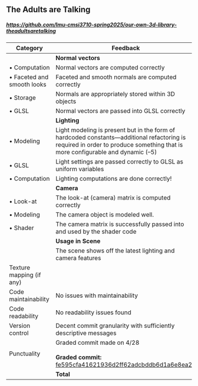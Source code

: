

## The Adults are Talking

##### https://github.com/lmu-cmsi3710-spring2025/our-own-3d-library-theadultsaretalking

| Category | Feedback | Points |
| --- | --- | ---: |
| | **Normal vectors** | |
| • Computation | Normal vectors are computed correctly | 10/10 |
| • Faceted and smooth looks | Faceted and smooth normals are computed correctly | 5/5 |
| • Storage | Normals are appropriately stored within 3D objects | 9/9 |
| • GLSL | Normal vectors are passed into GLSL correctly | 6/6 |
| | **Lighting** | |
| • Modeling | Light modeling is present but in the form of hardcoded constants—additional refactoring is required in order to produce something that is more configurable and dynamic (–5) | 5/10 |
| • GLSL | Light settings are passed correctly to GLSL as uniform variables | 10/10 |
| • Computation | Lighting computations are done correctly! | 20/20 |
| | **Camera** | |
| • Look-at | The look-at (camera) matrix is computed correctly | 10/10 |
| • Modeling | The camera object is modeled well. | 7/7 |
| • Shader | The camera matrix is successfully passed into and used by the shader code | 3/3 |
| | **Usage in Scene** | |
| | The scene shows off the latest lighting and camera features | 10/10 |
| Texture mapping (if any) |  |  |
| Code maintainability | No issues with maintainability |  |
| Code readability | No readability issues found |  |
| Version control | Decent commit granularity with sufficiently descriptive messages |  |
| Punctuality | Graded commit made on 4/28<br /><br /> **Graded commit:** [fe595cfa41621936d2ff62adcbddb6d1a6e8ea24](https://github.com/lmu-cmsi3710-spring2025/our-own-3d-library-theadultsaretalking/commit/fe595cfa41621936d2ff62adcbddb6d1a6e8ea24) |  |
| | **Total** | **95/100** |
